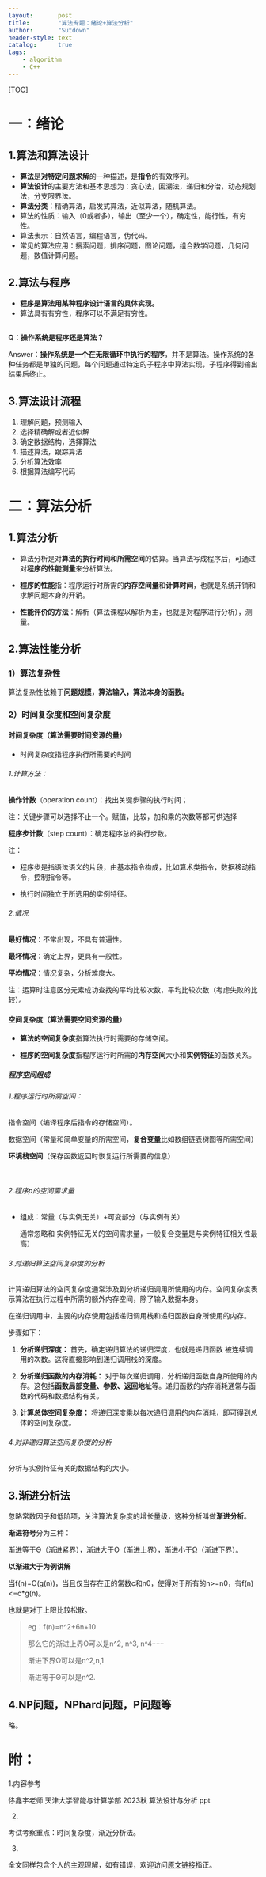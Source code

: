 ```yaml
---
layout:       post
title:        "算法专题：绪论+算法分析"
author:       "Sutdown"
header-style: text
catalog:      true
tags:
    - algorithm
    - C++
---
```



[TOC]

# 一：绪论

## 1.算法和算法设计

- **算法**是**对特定问题求解**的一种描述，是**指令**的有效序列。
- **算法设计**的主要方法和基本思想为：贪心法，回溯法，递归和分治，动态规划法，分支限界法。
- **算法分类**：精确算法，启发式算法，近似算法，随机算法。
- 算法的性质：输入（0或者多），输出（至少一个），确定性，能行性，有穷性。
- 算法表示：自然语言，编程语言，伪代码。
- 常见的算法应用：搜索问题，排序问题，图论问题，组合数学问题，几何问题，数值计算问题。



## 2.算法与程序

- **程序是算法用某种程序设计语言的具体实现。**
- 算法具有有穷性，程序可以不满足有穷性。

## 

**Q：操作系统是程序还是算法？**

Answer：**操作系统是一个在无限循环中执行的程序**，并不是算法。操作系统的各种任务都是单独的问题，每个问题通过特定的子程序中算法实现，子程序得到输出结果后终止。



## 3.**算法设计流程**

1. 理解问题，预测输入
2. 选择精确解或者近似解
3. 确定数据结构，选择算法
4. 描述算法，跟踪算法
5. 分析算法效率
6. 根据算法编写代码



# 二：算法分析

## 1.算法分析

- 算法分析是对**算法的执行时间和所需空间**的估算。当算法写成程序后，可通过对**程序的性能测量**来分析算法。

- **程序的性能**指：程序运行时所需的**内存空间量**和**计算时间**，也就是系统开销和求解问题本身的开销。

- **性能评价的方法**：解析（算法课程以解析为主，也就是对程序进行分析），测量。



## 2.算法性能分析

### 1）算法复杂性

算法复杂性依赖于**问题规模，算法输入，算法本身的函数。**



### 2）时间复杂度和空间复杂度

#### 时间复杂度（算法需要时间资源的量）

- 时间复杂度指程序执行所需要的时间

###### 1.计算方法：

**操作计数**（operation count）：找出关键步骤的执行时间；

注：关键步骤可以选择不止一个。赋值，比较，加和乘的次数等都可供选择



**程序步计数**（step count）：确定程序总的执行步数。

注：

- 程序步是指语法语义的片段，由基本指令构成，比如算术类指令，数据移动指令，控制指令等。

- 执行时间独立于所选用的实例特征。



###### 2.情况

**最好情况**：不常出现，不具有普遍性。

**最坏情况**：确定上界，更具有一般性。

**平均情况**：情况复杂，分析难度大。

注：运算时注意区分元素成功查找的平均比较次数，平均比较次数（考虑失败的比较）。



#### 空间复杂度（算法需要空间资源的量）

- **算法的空间复杂度**指算法执行时需要的存储空间。

- **程序的空间复杂度**指程序运行时所需的**内存空间**大小和**实例特征**的函数关系。 

  

##### 程序空间组成 

###### 1.程序运行时所需空间：

指令空间（编译程序后指令的存储空间）。

数据空间（常量和简单变量的所需空间，**复合变量**比如数组链表树图等所需空间）

**环境栈空间**（保存函数返回时恢复运行所需要的信息）

​             

###### 2.程序p的空间需求量

- 组成：常量（与实例无关）+可变部分（与实例有关）

  通常忽略和 实例特征无关的空间需求量，一般复合变量是与实例特征相关性最高）

  

###### 3.对递归算法空间复杂度的分析

计算递归算法的空间复杂度通常涉及到分析递归调用所使用的内存。空间复杂度表示算法在执行过程中所需的额外内存空间，除了输入数据本身。

在递归调用中，主要的内存使用包括递归调用栈和递归函数自身所使用的内存。

步骤如下：

1. **分析递归深度：** 首先，确定递归算法的递归深度，也就是递归函数 被连续调用的次数。这将直接影响到递归调用栈的深度。

2. **分析递归函数的内存消耗：** 对于每次递归调用，分析递归函数自身所使用的内存。这包括**函数局部变量、参数、返回地址**等。递归函数的内存消耗通常与函数的代码和数据结构有关。

3. **计算总体空间复杂度：** 将递归深度乘以每次递归调用的内存消耗，即可得到总体的空间复杂度。

   

###### 4.对非递归算法空间复杂度的分析

分析与实例特征有关的数据结构的大小。



## 3.渐进分析法

忽略常数因子和低阶项，关注算法复杂度的增长量级，这种分析叫做**渐进分析**。

**渐进符号**分为三种：

渐进等于Θ（渐进紧界），渐进大于Ο（渐进上界），渐进小于Ω（渐进下界）。



**以渐进大于为例讲解**

当f(n)=O(g(n))，当且仅当存在正的常数c和n0，使得对于所有的n>=n0，有f(n)<=c*g(n)。

也就是对于上限比较松散。 

> eg：f(n)=n^2+6n+10
>
> 那么它的渐进上界Ο可以是n^2,  n^3,   n^4······
>
> 渐进下界Ω可以是n^2,n,1
>
> 渐进等于Θ可以是n^2.



## 4.NP问题，NPhard问题，P问题等

略。



# 附：

1.内容参考

佟鑫宇老师 天津大学智能与计算学部 2023秋 算法设计与分析 ppt

2.

考试考察重点：时间复杂度，渐近分析法。

3.

全文同样包含个人的主观理解，如有错误，欢迎访问[原文链接](https://feyxiang.top/index.php/category/专题/)指正。